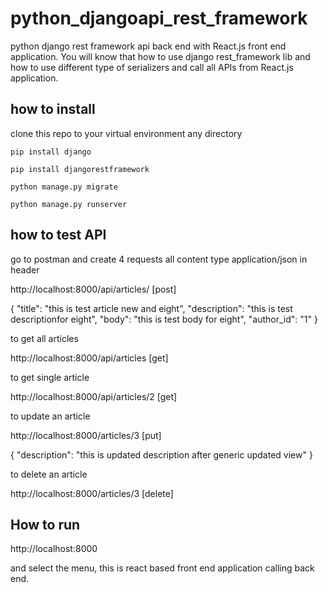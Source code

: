 # python_djangoapi_rest_framework
python django rest framework api back end with React.js front end application. You will know that how to use django rest_framework lib and how to use different type of serializers and call all APIs from React.js application.

## how to install

clone this repo to your virtual environment any directory

`pip install django`

`pip install djangorestframework`

`python manage.py migrate`

`python manage.py runserver`

## how to test API

go to postman and create 4 requests
all content type application/json in header

http://localhost:8000/api/articles/ [post]

{
	"title": "this is test article new and eight",
	"description": "this is test descriptionfor eight",
	"body": "this is test body for eight",
	"author_id": "1"
}

to get all articles 

http://localhost:8000/api/articles [get]

to get single article

http://localhost:8000/api/articles/2 [get]

to update an article

http://localhost:8000/articles/3 [put]

{
	"description": "this is updated description after generic updated view"
}

to delete an article

http://localhost:8000/articles/3 [delete]


## How to run
http://localhost:8000

and select the menu, this is react based front end application calling back end.